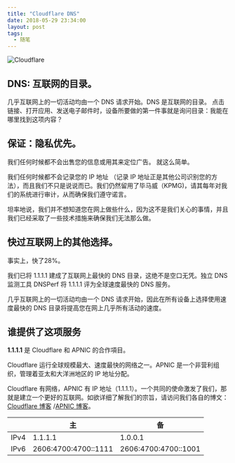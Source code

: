 ```yaml
---
title: "Cloudflare DNS"
date: 2018-05-29 23:34:00
layout: post
tags: 
  - 随笔
---
```

![Cloudflare](https://qn.zhoutao.ren/img/20180529-233314.png)

<!--more-->

## DNS: 互联网的目录。

几乎互联网上的一切活动均由一个 DNS 请求开始。DNS 是互联网的目录。 点击链接、打开应用、发送电子邮件时，设备所要做的第一件事就是询问目录：我能在哪里找到这项内容？

## 保证：隐私优先。

我们任何时候都不会出售您的信息或用其来定位广告。 就这么简单。

我们任何时候都不会记录您的 IP 地址 （记录 IP 地址正是其他公司识别您的方法），而且我们不只是说说而已。我们仍然留用了毕马威（KPMG)，请其每年对我们的系统进行审计，从而确保我们遵守诺言。

坦率地说，我们并不想知道您在网上做些什么，因为这不是我们关心的事情，并且我们已经采取了一些技术措施来确保我们无法那么做。

## 快过互联网上的其他选择。

事实上，快了28%。

我们已将 1.1.1.1 建成了互联网上最快的 DNS 目录，这绝不是空口无凭。独立 DNS 监测工具 DNSPerf 将 1.1.1.1 评为全球速度最快的 DNS 服务。

几乎互联网上的一切活动均由一个 DNS 请求开始，因此在所有设备上选择使用速度最快的 DNS 目录将提高您在网上几乎所有活动的速度。

## 谁提供了这项服务

**1.1.1.1** 是 Cloudflare 和 APNIC 的合作項目。

Cloudflare 运行全球规模最大、速度最快的网络之一。APNIC 是一个非营利组织，管理着亚太和大洋洲地区的 IP 地址分配。

Cloudflare 有网络，APNIC 有 IP 地址（1.1.1.1）。一个共同的使命激发了我们，那就是建立一个更好的互联网。如欲详细了解我们的宗旨，请访问我们各自的博文：[Cloudflare 博客](https://blog.cloudflare.com/announcing-1111/) /[APNIC 博客](https://labs.apnic.net/?p=1127)。

|&nbsp;| 主   |备   |
|-----|----|------|
|IPv4|1.1.1.1|1.0.0.1|
|IPv6|2606:4700:4700::1111|2606:4700:4700::1001|
